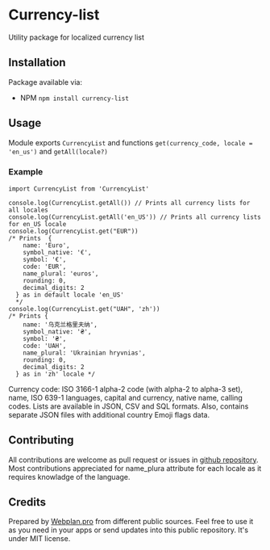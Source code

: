 # Currency-list

Utility package for localized currency list

## Installation

Package available via:
* NPM `npm install currency-list`

## Usage

Module exports `CurrencyList` and functions `get(currency_code, locale = 'en_us')` and `getAll(locale?)`
### Example 
```
import CurrencyList from 'CurrencyList'
 
console.log(CurrencyList.getAll()) // Prints all currency lists for all locales
console.log(CurrencyList.getAll('en_US')) // Prints all currency lists for en_US locale
console.log(CurrencyList.get("EUR")) 
/* Prints  {
    name: 'Euro',
    symbol_native: '€',
    symbol: '€',
    code: 'EUR',
    name_plural: 'euros',
    rounding: 0,
    decimal_digits: 2
  } as in default locale 'en_US'
  */
console.log(CurrencyList.get("UAH", 'zh')) 
/* Prints {
    name: '乌克兰格里夫纳',
    symbol_native: '₴',
    symbol: '₴',
    code: 'UAH',
    name_plural: 'Ukrainian hryvnias',
    rounding: 0,
    decimal_digits: 2
  } as in 'zh' locale */
```
Currency code: ISO 3166-1 alpha-2 code (with alpha-2 to alpha-3 set), name, ISO 639-1 languages, capital and currency, native name, calling codes. Lists are available in JSON, CSV and SQL formats. Also, contains separate JSON files with additional country Emoji flags data.

## Contributing

All contributions are welcome as pull request or issues in [github repository](github.com/webplan-pro/currency-list). 
Most contributions appreciated for name_plura attribute for each locale as it requires knowladge of the language.

## Credits

Prepared by [Webplan.pro](webplan.pro) from different public sources. Feel free to use it as you need in your apps or send updates into this public repository. It's under MIT license.
